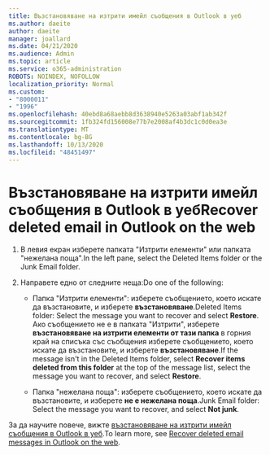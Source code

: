 ```yaml
---
title: Възстановяване на изтрити имейл съобщения в Outlook в уеб
ms.author: daeite
author: daeite
manager: joallard
ms.date: 04/21/2020
ms.audience: Admin
ms.topic: article
ms.service: o365-administration
ROBOTS: NOINDEX, NOFOLLOW
localization_priority: Normal
ms.custom:
- "8000011"
- "1996"
ms.openlocfilehash: 40ebd8a68aebb8d3638940e5263a03abf1ab342f
ms.sourcegitcommit: 1fb324fd156008e77b7e2008af4b3dc1c0d0ea3e
ms.translationtype: MT
ms.contentlocale: bg-BG
ms.lasthandoff: 10/13/2020
ms.locfileid: "48451497"
---
```

# <a name="recover-deleted-email-in-outlook-on-the-web"></a><span data-ttu-id="f8b00-102">Възстановяване на изтрити имейл съобщения в Outlook в уеб</span><span class="sxs-lookup"><span data-stu-id="f8b00-102">Recover deleted email in Outlook on the web</span></span>

1. <span data-ttu-id="f8b00-103">В левия екран изберете папката "Изтрити елементи" или папката "нежелана поща".</span><span class="sxs-lookup"><span data-stu-id="f8b00-103">In the left pane, select the Deleted Items folder or the Junk Email folder.</span></span>

2. <span data-ttu-id="f8b00-104">Направете едно от следните неща:</span><span class="sxs-lookup"><span data-stu-id="f8b00-104">Do one of the following:</span></span>

    - <span data-ttu-id="f8b00-105">Папка "Изтрити елементи": изберете съобщението, което искате да възстановите, и изберете **възстановяване**.</span><span class="sxs-lookup"><span data-stu-id="f8b00-105">Deleted Items folder: Select the message you want to recover and select **Restore**.</span></span> <span data-ttu-id="f8b00-106">Ако съобщението не е в папката "Изтрити", изберете **възстановяване на изтрити елементи от тази папка** в горния край на списъка със съобщения изберете съобщението, което искате да възстановите, и изберете **възстановяване**.</span><span class="sxs-lookup"><span data-stu-id="f8b00-106">If the message isn't in the Deleted Items folder, select **Recover items deleted from this folder** at the top of the message list, select the message you want to recover, and select **Restore**.</span></span>

    - <span data-ttu-id="f8b00-107">Папка "нежелана поща": изберете съобщението, което искате да възстановите, и изберете **не е нежелана поща**.</span><span class="sxs-lookup"><span data-stu-id="f8b00-107">Junk Email folder: Select the message you want to recover, and select **Not junk**.</span></span>

<span data-ttu-id="f8b00-108">За да научите повече, вижте [възстановяване на изтрити имейл съобщения в Outlook в уеб](https://support.office.com/article/a8ca78ac-4721-4066-95dd-571842e9fb11).</span><span class="sxs-lookup"><span data-stu-id="f8b00-108">To learn more, see [Recover deleted email messages in Outlook on the web](https://support.office.com/article/a8ca78ac-4721-4066-95dd-571842e9fb11).</span></span>
